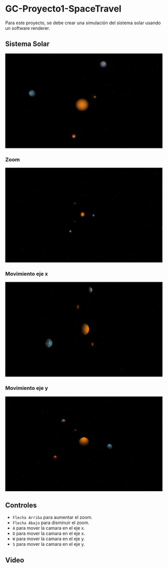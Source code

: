 # GC-Proyecto1-SpaceTravel
Para este proyecto, se debe crear una simulación del sistema solar usando un software renderer.

## Sistema Solar
<img src="https://github.com/Sebas021210/GC-Proyecto1-SpaceTravel/blob/48f5fc6f5c24269517490f9c16b3ac176796a785/image/SpaceTravel1.png" width="500" height="300">

### Zoom
<img src="https://github.com/Sebas021210/GC-Proyecto1-SpaceTravel/blob/48f5fc6f5c24269517490f9c16b3ac176796a785/image/SpaceTravelZoom.png" width="500" height="300">

### Movimiento eje x
<img src="https://github.com/Sebas021210/GC-Proyecto1-SpaceTravel/blob/48f5fc6f5c24269517490f9c16b3ac176796a785/image/SpaceTravelx.png" width="500" height="300">

### Movimiento eje y
<img src="https://github.com/Sebas021210/GC-Proyecto1-SpaceTravel/blob/48f5fc6f5c24269517490f9c16b3ac176796a785/image/SpaceTravelY.png" width="500" height="300">

## Controles
- `Flecha Arriba` para aumentar el zoom.
- `Flecha Abajo` para disminuir el zoom.
- `A` para mover la camara en el eje x.
- `D` para mover la camara en el eje x.
- `W` para mover la camara en el eje y.
- `S` para mover la camara en el eje y.

## Video
